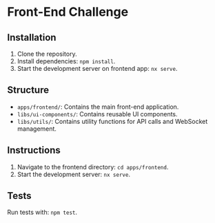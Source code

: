 # Front-End Challenge

## Installation

1. Clone the repository.
2. Install dependencies: `npm install`.
3. Start the development server on frontend app: `nx serve`.

## Structure

- `apps/frontend/`: Contains the main front-end application.
- `libs/ui-components/`: Contains reusable UI components.
- `libs/utils/`: Contains utility functions for API calls and WebSocket management.

## Instructions

1. Navigate to the frontend directory: `cd apps/frontend`.
2. Start the development server: `nx serve`.

## Tests

Run tests with: `npm test`.
